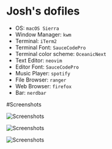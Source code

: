# Josh's dofiles



* OS: `macOS Sierra`
* Window Manager: `kwm`
* Terminal: `iTerm2`
* Terminal Font: `SauceCodePro`
* Terminal color scheme: `OceanicNext`
* Text Editor: `neovim`
* Editor Font: `SauceCodePro`
* Music Player: `spotify`
* File Browser: `ranger`
* Web Browser: `firefox`
* Bar: `nerdbar`

#Screenshots

![Screenshots](http://i.imgur.com/2Y2dogj.jpg)

![Screenshots](http://i.imgur.com/1zmUc0j.png)

![Screenshots](http://i.imgur.com/dptoUli.png)


